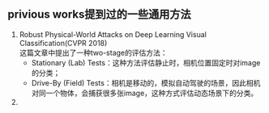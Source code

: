 ## privious works提到过的一些通用方法
1. Robust Physical-World Attacks on Deep Learning Visual Classification(CVPR 2018)  
    这篇文章中提出了一种two-stage的评估方法：  
    + Stationary (Lab) Tests：这种方法评估静止时，相机位置固定时对image的分类；
    + Drive-By (Field) Tests：相机是移动的，模拟自动驾驶的场景，因此相机对同一个物体，会捕获很多张image，这种方式评估动态场景下的分类。
2. 